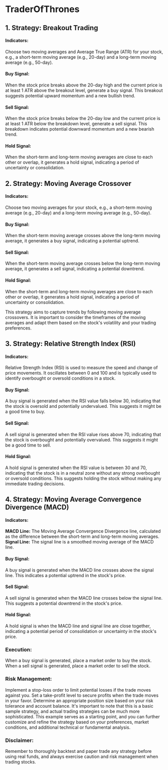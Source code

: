# TraderOfThrones

## 1. Strategy: Breakout Trading

#### Indicators:
Choose two moving averages and Average True Range (ATR) for your stock, e.g., a short-term moving average (e.g., 20-day) and a long-term moving average (e.g., 50-day).

#### Buy Signal:
When the stock price breaks above the 20-day high and the current price is at least 1 ATR above the breakout level, generate a buy signal.
This breakout suggests potential upward momentum and a new bullish trend.

#### Sell Signal:
When the stock price breaks below the 20-day low and the current price is at least 1 ATR below the breakdown level, generate a sell signal.
This breakdown indicates potential downward momentum and a new bearish trend.

#### Hold Signal:
When the short-term and long-term moving averages are close to each other or overlap, it generates a hold signal, indicating a period of uncertainty or consolidation.

## 2. Strategy: Moving Average Crossover

#### Indicators:
Choose two moving averages for your stock, e.g., a short-term moving average (e.g., 20-day) and a long-term moving average (e.g., 50-day).

#### Buy Signal:
When the short-term moving average crosses above the long-term moving average, it generates a buy signal, indicating a potential uptrend.

#### Sell Signal:
When the short-term moving average crosses below the long-term moving average, it generates a sell signal, indicating a potential downtrend.

#### Hold Signal:
When the short-term and long-term moving averages are close to each other or overlap, it generates a hold signal, indicating a period of uncertainty or consolidation.

This strategy aims to capture trends by following moving average crossovers. It is important to consider the timeframes of the moving averages and adapt them based on the stock's volatility and your trading preferences.

## 3. Strategy: Relative Strength Index (RSI)

#### Indicators:
Relative Strength Index (RSI) is used to measure the speed and change of price movements. It oscillates between 0 and 100 and is typically used to identify overbought or oversold conditions in a stock.

#### Buy Signal:
A buy signal is generated when the RSI value falls below 30, indicating that the stock is oversold and potentially undervalued. This suggests it might be a good time to buy.

#### Sell Signal:
A sell signal is generated when the RSI value rises above 70, indicating that the stock is overbought and potentially overvalued. This suggests it might be a good time to sell.

#### Hold Signal:
A hold signal is generated when the RSI value is between 30 and 70, indicating that the stock is in a neutral zone without any strong overbought or oversold conditions. This suggests holding the stock without making any immediate trading decisions.

## 4. Strategy: Moving Average Convergence Divergence (MACD)

#### Indicators:
**MACD Line:** The Moving Average Convergence Divergence line, calculated as the difference between the short-term and long-term moving averages.
**Signal Line:** The signal line is a smoothed moving average of the MACD line.

#### Buy Signal:
A buy signal is generated when the MACD line crosses above the signal line. This indicates a potential uptrend in the stock's price.

#### Sell Signal:
A sell signal is generated when the MACD line crosses below the signal line. This suggests a potential downtrend in the stock's price.

#### Hold Signal:
A hold signal is when the MACD line and signal line are close together, indicating a potential period of consolidation or uncertainty in the stock's price.

### Execution:
When a buy signal is generated, place a market order to buy the stock.
When a sell signal is generated, place a market order to sell the stock.

### Risk Management:
Implement a stop-loss order to limit potential losses if the trade moves against you.
Set a take-profit level to secure profits when the trade moves in your favor.
Determine an appropriate position size based on your risk tolerance and account balance.
It's important to note that this is a basic sample strategy, and actual trading strategies can be much more sophisticated. This example serves as a starting point, and you can further customize and refine the strategy based on your preferences, market conditions, and additional technical or fundamental analysis.

### Disclaimer:
Remember to thoroughly backtest and paper trade any strategy before using real funds, and always exercise caution and risk management when trading stocks.
